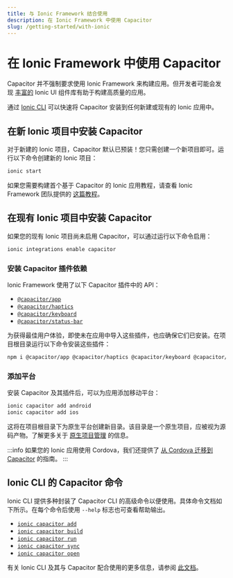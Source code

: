 ```yaml
---
title: 与 Ionic Framework 结合使用
description: 在 Ionic Framework 中使用 Capacitor
slug: /getting-started/with-ionic
---
```


# 在 Ionic Framework 中使用 Capacitor

Capacitor 并不强制要求使用 Ionic Framework 来构建应用。但开发者可能会发现 [丰富的](https://ionicframework.com/docs/components) Ionic UI 组件库有助于构建高质量的应用。

通过 [Ionic CLI](https://ionicframework.com/docs/cli) 可以快速将 Capacitor 安装到任何新建或现有的 Ionic 应用中。

## 在新 Ionic 项目中安装 Capacitor
对于新建的 Ionic 项目，Capacitor 默认已预装！您只需创建一个新项目即可。运行以下命令创建新的 Ionic 项目：

```bash
ionic start
```

如果您需要构建首个基于 Capacitor 的 Ionic 应用教程，请查看 Ionic Framework 团队提供的 [这篇教程](https://ionicframework.com/docs/intro/next)。

## 在现有 Ionic 项目中安装 Capacitor
如果您的现有 Ionic 项目尚未启用 Capacitor，可以通过运行以下命令启用：

```bash
ionic integrations enable capacitor
```

### 安装 Capacitor 插件依赖

Ionic Framework 使用了以下 Capacitor 插件中的 API：

- [`@capacitor/app`](/apis/app.md)
- [`@capacitor/haptics`](/apis/haptics.md)
- [`@capacitor/keyboard`](/apis/keyboard.md)
- [`@capacitor/status-bar`](/apis/status-bar.md)

为获得最佳用户体验，即使未在应用中导入这些插件，也应确保它们已安装。在项目根目录运行以下命令安装这些插件：

```bash
npm i @capacitor/app @capacitor/haptics @capacitor/keyboard @capacitor/status-bar
```

### 添加平台

安装 Capacitor 及其插件后，可以为应用添加移动平台：

```bash
ionic capacitor add android
ionic capacitor add ios
```

这将在项目根目录下为原生平台创建新目录。该目录是一个原生项目，应被视为源码产物。了解更多关于 [原生项目管理](/main/cordova/index.md#native-project-management) 的信息。

:::info
如果您的 Ionic 应用使用 Cordova，我们还提供了 [从 Cordova 迁移到 Capacitor](/main/cordova/migrating-from-cordova-to-capacitor.md) 的指南。
:::

## Ionic CLI 的 Capacitor 命令

Ionic CLI 提供多种封装了 Capacitor CLI 的高级命令以便使用。具体命令文档如下所示。在每个命令后使用 `--help` 标志也可查看帮助输出。

- [`ionic capacitor add`](https://ionicframework.com/docs/cli/commands/capacitor-add)
- [`ionic capacitor build`](https://ionicframework.com/docs/cli/commands/capacitor-build)
- [`ionic capacitor run`](https://ionicframework.com/docs/cli/commands/capacitor-run)
- [`ionic capacitor sync`](https://ionicframework.com/docs/cli/commands/capacitor-sync)
- [`ionic capacitor open`](https://ionicframework.com/docs/cli/commands/capacitor-open)

有关 Ionic CLI 及其与 Capacitor 配合使用的更多信息，请参阅 [此文档](https://ionicframework.com/docs/cli)。